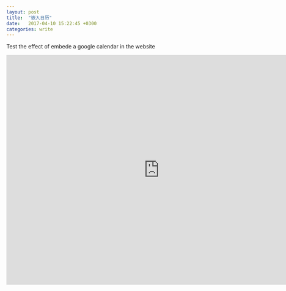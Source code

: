 ```yaml
---
layout: post
title:  "嵌入日历"
date:   2017-04-10 15:22:45 +0300
categories: write
---
```


Test the effect of embede a google calendar in the website

<iframe src="https://calendar.google.com/calendar/embed?src=sunnine9%40gmail.com&ctz=Asia/Riyadh" style="border: 0" width="800" height="600" frameborder="0" scrolling="no"></iframe>

<!--end-->
